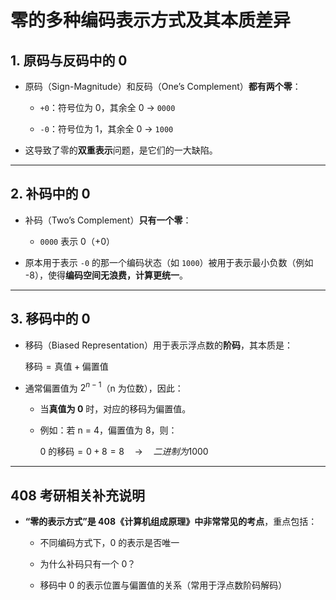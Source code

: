 
# 零的多种编码表示方式及其本质差异

## 1. 原码与反码中的 0

- 原码（Sign-Magnitude）和反码（One’s Complement）**都有两个零**：
    
    - `+0`：符号位为 0，其余全 0 → `0000`
        
    - `-0`：符号位为 1，其余全 0 → `1000`
        
- 这导致了零的**双重表示**问题，是它们的一大缺陷。
    

---

## 2. 补码中的 0

- 补码（Two’s Complement）**只有一个零**：
    
    - `0000` 表示 0（+0）
        
- 原本用于表示 `-0` 的那一个编码状态（如 `1000`）被用于表示最小负数（例如 -8），使得**编码空间无浪费，计算更统一**。
    

---

## 3. 移码中的 0

- 移码（Biased Representation）用于表示浮点数的**阶码**，其本质是：
    
    $\text{移码} = \text{真值} + \text{偏置值}$
- 通常偏置值为 $2^{n-1}$（n 为位数），因此：
    
    - 当**真值为 0** 时，对应的移码为偏置值。
        
    - 例如：若 n = 4，偏置值为 8，则：
        
        $\text{0 的移码} = 0 + 8 = 8 \quad → \quad 二进制为 1000$

---

## 408 考研相关补充说明

- **“零的表示方式”是 408《计算机组成原理》中非常常见的考点**，重点包括：
    
    - 不同编码方式下，0 的表示是否唯一
        
    - 为什么补码只有一个 0？
        
    - 移码中 0 的表示位置与偏置值的关系（常用于浮点数阶码解码）
